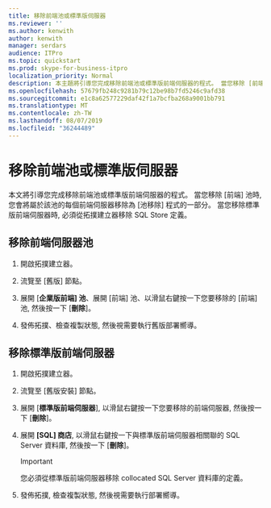```yaml
---
title: 移除前端池或標準版伺服器
ms.reviewer: ''
ms.author: kenwith
author: kenwith
manager: serdars
audience: ITPro
ms.topic: quickstart
ms.prod: skype-for-business-itpro
localization_priority: Normal
description: 本主題將引導您完成移除前端池或標準版前端伺服器的程式。 當您移除 [前端] 池時, 您會將屬於該池的每個前端伺服器移除為 [池移除] 程式的一部分。 當您移除標準版前端伺服器時, 必須從拓撲建立器移除 SQL Store 定義。
ms.openlocfilehash: 57679fb248c9281b79c12be98b7fd5246c9afd38
ms.sourcegitcommit: e1c8a62577229daf42f1a7bcfba268a9001bb791
ms.translationtype: MT
ms.contentlocale: zh-TW
ms.lasthandoff: 08/07/2019
ms.locfileid: "36244489"
---
```

# <a name="remove-front-end-pool-or-standard-edition-server"></a>移除前端池或標準版伺服器

本文將引導您完成移除前端池或標準版前端伺服器的程式。 當您移除 [前端] 池時, 您會將屬於該池的每個前端伺服器移除為 [池移除] 程式的一部分。 當您移除標準版前端伺服器時, 必須從拓撲建立器移除 SQL Store 定義。
  
## <a name="to-remove-a-front-end-server-pool"></a>移除前端伺服器池

1. 開啟拓撲建立器。
    
2. 流覽至 [舊版] 節點。
    
3. 展開 [**企業版前端] 池**、展開 [前端] 池、以滑鼠右鍵按一下您要移除的 [前端] 池, 然後按一下 [**刪除**]。
    
4. 發佈拓撲、檢查複製狀態, 然後視需要執行舊版部署嚮導。 
    
## <a name="to-remove-a-standard-edition-front-end-server"></a>移除標準版前端伺服器

1. 開啟拓撲建立器。
    
2. 流覽至 [舊版安裝] 節點。
    
3. 展開 [**標準版前端伺服器**], 以滑鼠右鍵按一下您要移除的前端伺服器, 然後按一下 [**刪除**]。
    
4. 展開 **[SQL] 商店**, 以滑鼠右鍵按一下與標準版前端伺服器相關聯的 SQL Server 資料庫, 然後按一下 [**刪除**]。
    
    > [!IMPORTANT]
    > 您必須從標準版前端伺服器移除 collocated SQL Server 資料庫的定義。 
  
5. 發佈拓撲, 檢查複製狀態, 然後視需要執行部署嚮導。 
    

